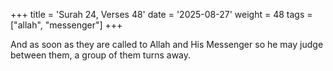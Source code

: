 +++
title = 'Surah 24, Verses 48'
date = '2025-08-27'
weight = 48
tags = ["allah", "messenger"]
+++

And as soon as they are called to Allah and His Messenger so he may judge between them, a group of them turns away.